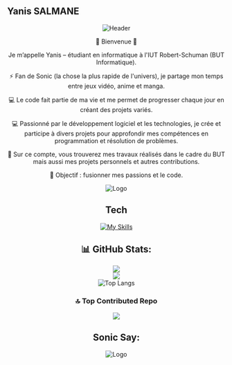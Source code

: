 ## Yanis SALMANE
<div align="center">

![Header](https://capsule-render.vercel.app/api?type=waving&color=gradient&customColorList=12&height=200&section=header&text=Yanis%20SALMANE&fontSize=40&fontColor=fff&animation=fadeIn&fontAlignY=35&desc=Bienvenue%20descAlignY=55&descSize=18)


🌌 Bienvenue 🌌

Je m’appelle Yanis – étudiant en informatique à l'IUT Robert-Schuman (BUT Informatique).

⚡ Fan de Sonic (la chose la plus rapide de l'univers), je partage mon temps entre jeux vidéo, anime et manga.

💻 Le code fait partie de ma vie et me permet de progresser chaque jour en créant des projets variés.

💻 Passionné par le développement logiciel et les technologies, je crée et participe à divers projets pour approfondir mes compétences en programmation  et résolution de problèmes.

📂 Sur ce compte, vous trouverez mes travaux réalisés dans le cadre du BUT mais aussi mes projets personnels et autres contributions.



🚀 Objectif : fusionner mes passions et le code.

![Logo](https://media1.tenor.com/m/p7fUsxYSJrcAAAAC/sonic-sonic-the-hedgehog.gif) 

## Tech

[![My Skills](https://skillicons.dev/icons?i=bash,c,cs,godot,java,js,php,dotnet,lua,html,css,git,github,gitlab,robloxstudio,sqlite,vim,vscode,visualstudio,discord,&perline=10)](https://skillicons.dev)


## 📊 GitHub Stats:
![](https://github-readme-stats.vercel.app/api?username=Igrekop&theme=dark&hide_border=false&include_all_commits=true&count_private=true)<br/>
![](https://nirzak-streak-stats.vercel.app/?user=Igrekop&theme=dark&hide_border=false)<br/>
![Top Langs](https://github-readme-stats.vercel.app/api/top-langs/?username=Igrekop&layout=compact&theme=dark&cache_seconds=1700)

### 🔝 Top Contributed Repo
![](https://github-contributor-stats.vercel.app/api?username=salmaneyanis&limit=10&theme=dark&combine_all_yearly_contributions=true)



## Sonic Say:

![Logo](https://i.pinimg.com/736x/55/9a/c6/559ac63453798002e3a4d8127850fd30.jpg)
